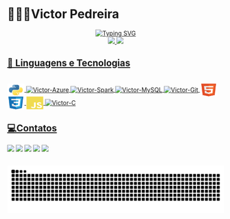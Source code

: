 <h1> 🧑🏾‍💻Victor Pedreira </h1>
  
<div align="center">
  <a href="https://git.io/typing-svg">
    <img src="https://readme-typing-svg.demolab.com?font=Fira+Code&weight=500&size=22&pause=1000&color=FF00F6&center=true&vCenter=true&random=false&width=524&lines=%E2%8A%B9+Bem+vindo+ao+meu+perfil+%E2%8A%B9+" alt="Typing SVG">
  </a>
</div>

<div align="center">
  <a href="https://github.com/VictorPedreira">
  <img height="180em" src="https://github-readme-stats.vercel.app/api?username=VictorPedreira&show_icons=true&theme=radical&include_all_commits=true&count_private=true&locale=pt-br"/>
  <img height="180em" src="https://github-readme-stats.vercel.app/api/top-langs/?username=VictorPedreira&layout=compact&langs_count=9&theme=radical&custom_title=Tecnologias"/>
</div>

## 🤖 Linguagens e Tecnologias </h3>
<div style="display: inline_block"><br>

  <img align="center" alt="Victor-Python" height="30" width="40" src="https://raw.githubusercontent.com/devicons/devicon/master/icons/python/python-original.svg">
  <img align="center" alt="Victor-Azure" height="30" width="40" src="https://cdn.jsdelivr.net/gh/devicons/devicon@latest/icons/azure/azure-original.svg" />
  <img align="center" alt="Victor-Spark" height="50" width="60" src="https://cdn.jsdelivr.net/gh/devicons/devicon@latest/icons/apachespark/apachespark-original-wordmark.svg" />
  <img align="center" alt="Victor-MySQL" height="50" width="60" src="https://cdn.jsdelivr.net/gh/devicons/devicon@latest/icons/mysql/mysql-original-wordmark.svg" />
  <img align="center" alt="Victor-Git" height="30" width="40" src="https://cdn.jsdelivr.net/gh/devicons/devicon@latest/icons/git/git-original.svg" />
  <img align="center" alt="Victor-HTML" height="30" width="40" src="https://raw.githubusercontent.com/devicons/devicon/master/icons/html5/html5-original.svg">
  <img align="center" alt="Victor-CSS" height="30" width="40" src="https://raw.githubusercontent.com/devicons/devicon/master/icons/css3/css3-original.svg">
  <img align="center" alt="Victor-Js" height="30" width="40" src="https://raw.githubusercontent.com/devicons/devicon/master/icons/javascript/javascript-plain.svg">
  <img align="center" alt="Victor-C" height="30" width="40" src="https://cdn.jsdelivr.net/gh/devicons/devicon@latest/icons/c/c-original.svg" />
   
</div>

## 💻Contatos 
<div> 
  <a href="https://www.instagram.com/_victorhpedreira_" target="_blank"><img src="https://img.shields.io/badge/-Instagram-%23E4405F?style=for-the-badge&logo=instagram&logoColor=white" target="_blank"></a>
 	<a href="https://www.twitch.tv/fpedreira" target="_blank"><img src="https://img.shields.io/badge/Twitch-9146FF?style=for-the-badge&logo=twitch&logoColor=white" target="_blank"></a>
  <a href="https://discord.gg/471463000164007948" target="_blank"><img src="https://img.shields.io/badge/Discord-7289DA?style=for-the-badge&logo=discord&logoColor=white" target="_blank"></a> 
  <a href = "mailto:fpedreiraoficial@gmail.com"><img src="https://img.shields.io/badge/-Gmail-%23333?style=for-the-badge&logo=gmail&logoColor=white" target="_blank"></a>
  <a href="https://www.linkedin.com/in/victor-pedreira-b4364b25b" target="_blank"><img src="https://img.shields.io/badge/-LinkedIn-%230077B5?style=for-the-badge&logo=linkedin&logoColor=white" target="_blank"></a> </div> 

##
<picture align="center">
  <source media="(prefers-color-scheme: dark)" srcset="https://raw.githubusercontent.com/VictorPedreira/VictorPedreira/output/github-contribution-grid-snake-dark.svg">
  <source media="(prefers-color-scheme: light)" srcset="https://raw.githubusercontent.com/VictorPedreira/VictorPedreira/output/github-contribution-grid-snake-dark.svg">
  <img align="center" alt="github contribution grid snake animation" src="https://raw.githubusercontent.com/VictorPedreira/VictorPedreira/output/github-contribution-grid-snake.svg">
</picture>

